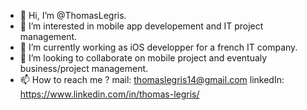 - 👋 Hi, I’m @ThomasLegris.
- 👀 I’m interested in mobile app developement and IT project management.
- 🌱 I’m currently working as iOS developper for a french IT company.
- 💞️ I’m looking to collaborate on mobile project and eventualy business/project management.
- 📫 How to reach me ? 
  mail: thomaslegris14@gmail.com
  linkedIn: https://www.linkedin.com/in/thomas-legris/
